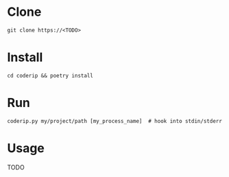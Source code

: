 # Clone

```
git clone https://<TODO>
```


# Install

```
cd coderip && poetry install
```

# Run
```
coderip.py my/project/path [my_process_name]  # hook into stdin/stderr
```

# Usage

TODO
